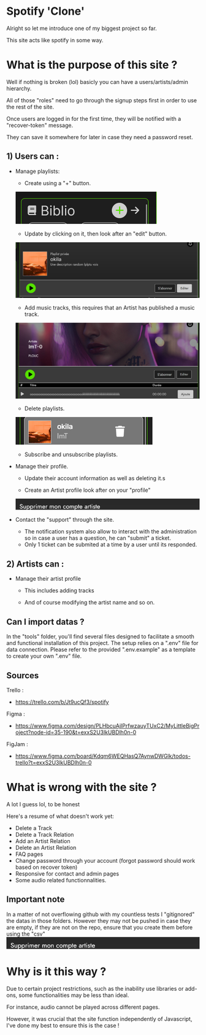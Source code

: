 # Spotify 'Clone'

Alright so let me introduce one of my biggest project so far.

This site acts like spotify in some way.

# What is the purpose of this site ?

Well if nothing is broken (lol) basicly you can have a users/artists/admin hierarchy.

All of those "roles" need to go through the signup steps first in order to use the rest of the site.

Once users are logged in for the first time, they will be notified with a "recover-token" message.

They can save it somewhere for later in case they need a password reset.


## 1) Users can :

- Manage playlists:
    - Create using a "+" button.

    ![Create Button](/public/ressources/tutoriel_image/image_1.png)

    - Update by clicking on it, then look after an "edit" button.

    ![Edit playlist](/public/ressources/tutoriel_image/image_2.png)

    - Add music tracks, this requires that an Artist has published a music track.

    ![Add Track](/public/ressources/tutoriel_image/image_3.png)

    - Delete playlists.

    ![Delete Playlist](/public/ressources/tutoriel_image/image_4.png)

    - Subscribe and unsubscribe playlists.

- Manage their profile.

    - Update their account information as well as deleting it.s

    - Create an Artist profile look after on your "profile" 

    ![Create or Delete Artist](/public/ressources/tutoriel_image/image_5.png)

- Contact the "support" through the site.

    - The notification system also allow to interact with the administration so in case a user has a question, he can "submit" a ticket.
    - Only 1 ticket can be submited at a time by a user until its responded.


## 2) Artists can :

- Manage their artist profile

    - This includes adding tracks

    - And of course modifying the artist name and so on.


## Can I import datas ?

In the "tools" folder, you'll find several files designed to facilitate a smooth and functional installation of this project. The setup relies on a ".env" file for data connection. Please refer to the provided ".env.example" as a template to create your own ".env" file.


## Sources

Trello :

- https://trello.com/b/Jt9ucQf3/spotify

Figma :

- https://www.figma.com/design/PLHbcuAjIPrfwzauyTUxC2/MyLittleBigProject?node-id=35-190&t=exxS2U3lkUBDlh0n-0

FigJam :

- https://www.figma.com/board/Kdqm6WEQHasQ7AynwDWGlk/todos-trello?t=exxS2U3lkUBDlh0n-0

# What is wrong with the site ?

A lot I guess lol, to be honest 

Here's a resume of what doesn't work yet:

- Delete a Track
- Delete a Track Relation
- Add an Artist Relation
- Delete an Artist Relation
- FAQ pages
- Change password through your account (forgot password should work based on recover token)
- Responsive for contact and admin pages
- Some audio related functionnalities.

## Important note ##

In a matter of not overflowing github with my countless tests I "gitignored" the datas in those folders.
However they may not be pushed in case they are empty, if they are not on the repo, ensure that you create them before using the "csv"
![alt text](/public/ressources/tutoriel_image/image_5.png) 

# Why is it this way ?

Due to certain project restrictions, such as the inability use libraries or add-ons, some functionalities may be less than ideal.

For instance, audio cannot be played across different pages.

However, it was crucial that the site function independently of Javascript, I've done my best to ensure this is the case !